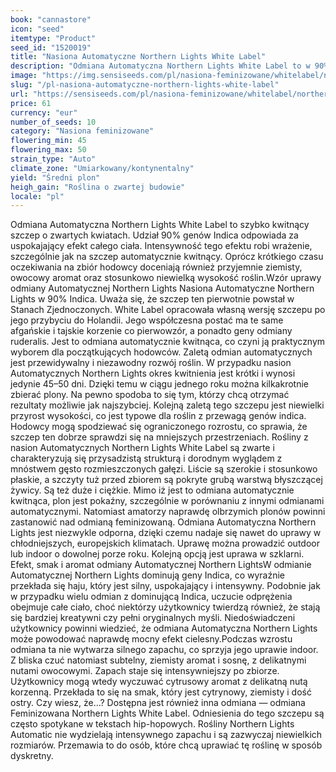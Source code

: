 ```yaml
---
book: "cannastore"
icon: "seed"
itemtype: "Product"
seed_id: "1520019"
title: "Nasiona Automatyczne Northern Lights White Label"
description: "Odmiana Automatyczna Northern Lights White Label to w 90% Indica. Rośliny mają subtelny zapach, są kompaktowe i dają duże plony jak na odmianę automatyczną"
image: "https://img.sensiseeds.com/pl/nasiona-feminizowane/whitelabel/northern-lights-automatic-image.png"
slug: "/pl-nasiona-automatyczne-northern-lights-white-label"
url: "https://sensiseeds.com/pl/nasiona-feminizowane/whitelabel/northern-lights-automatic?a_aid=cannastore"
price: 61
currency: "eur"
number_of_seeds: 10
category: "Nasiona feminizowane"
flowering_min: 45
flowering_max: 50
strain_type: "Auto"
climate_zone: "Umiarkowany/kontynentalny"
yield: "Średni plon"
heigh_gain: "Roślina o zwartej budowie"
locale: "pl"
---
```

Odmiana Automatyczna Northern Lights White Label to szybko kwitnący szczep o zwartych kwiatach. Udział 90% genów Indica odpowiada za uspokajający efekt całego ciała. Intensywność tego efektu robi wrażenie, szczególnie jak na szczep automatycznie kwitnący. Oprócz krótkiego czasu oczekiwania na zbiór hodowcy doceniają również przyjemnie ziemisty, owocowy aromat oraz stosunkowo niewielką wysokość roślin.Wzór uprawy odmiany Automatycznej Northern Lights Nasiona Automatyczne Northern Lights w 90% Indica. Uważa się, że szczep ten pierwotnie powstał w Stanach Zjednoczonych. White Label opracowała własną wersję szczepu po jego przybyciu do Holandii. Jego współczesna postać ma te same afgańskie i tajskie korzenie co pierwowzór, a ponadto geny odmiany ruderalis. Jest to odmiana automatycznie kwitnąca, co czyni ją praktycznym wyborem dla początkujących hodowców. Zaletą odmian automatycznych jest przewidywalny i niezawodny rozwój roślin. W przypadku nasion Automatycznych Northern Lights okres kwitnienia jest krótki i wynosi jedynie 45–50 dni. Dzięki temu w ciągu jednego roku można kilkakrotnie zbierać plony. Na pewno spodoba to się tym, którzy chcą otrzymać rezultaty możliwie jak najszybciej. Kolejną zaletą tego szczepu jest niewielki przyrost wysokości, co jest typowe dla roślin z przewagą genów indica. Hodowcy mogą spodziewać się ograniczonego rozrostu, co sprawia, że szczep ten dobrze sprawdzi się na mniejszych przestrzeniach. Rośliny z nasion Automatycznych Northern Lights White Label są zwarte i charakteryzują się przysadzistą strukturą i dorodnym wyglądem z mnóstwem gęsto rozmieszczonych gałęzi. Liście są szerokie i stosunkowo płaskie, a szczyty tuż przed zbiorem są pokryte grubą warstwą błyszczącej żywicy. Są też duże i ciężkie. Mimo iż jest to odmiana automatycznie kwitnąca, plon jest pokaźny, szczególnie w porównaniu z innymi odmianami automatycznymi. Natomiast amatorzy naprawdę olbrzymich plonów powinni zastanowić nad odmianą feminizowaną. Odmiana Automatyczna Northern Lights jest niezwykle odporna, dzięki czemu nadaje się nawet do uprawy w chłodniejszych, europejskich klimatach. Uprawę można prowadzić outdoor lub indoor o dowolnej porze roku. Kolejną opcją jest uprawa w szklarni. Efekt, smak i aromat odmiany Automatycznej Northern LightsW odmianie Automatycznej Northern Lights dominują geny Indica, co wyraźnie przekłada się haju, który jest silny, uspokajający i intensywny. Podobnie jak w przypadku wielu odmian z dominującą Indica, uczucie odprężenia obejmuje całe ciało, choć niektórzy użytkownicy twierdzą również, że stają się bardziej kreatywni czy pełni oryginalnych myśli. Niedoświadczeni użytkownicy powinni wiedzieć, że odmiana Automatyczna Northern Lights może powodować naprawdę mocny efekt cielesny.Podczas wzrostu odmiana ta nie wytwarza silnego zapachu, co sprzyja jego uprawie indoor. Z bliska czuć natomiast subtelny, ziemisty aromat i sosnę, z delikatnymi nutami owocowymi. Zapach staje się intensywniejszy po zbiorze. Użytkownicy mogą wtedy wyczuwać cytrusowy aromat z delikatną nutą korzenną. Przekłada to się na smak, który jest cytrynowy, ziemisty i dość ostry. Czy wiesz, że…? Dostępna jest również inna odmiana — odmiana Feminizowana Northern Lights White Label. Odniesienia do tego szczepu są często spotykane w tekstach hip-hopowych. Rośliny Northern Lights Automatic nie wydzielają intensywnego zapachu i są zazwyczaj niewielkich rozmiarów. Przemawia to do osób, które chcą uprawiać tę roślinę w sposób dyskretny.
